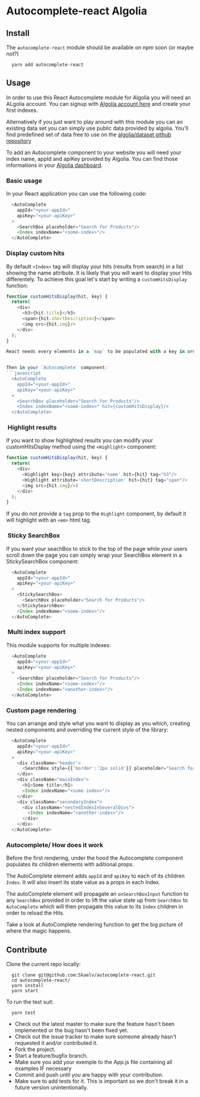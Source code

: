 # Autocomplete-react Algolia

## Install

The `autocomplete-react` module should be available on npm soon (or maybe not?)

```shell
  yarn add autocomplete-react
```

## Usage

In order to use this React Autocomplete module for Algolia you will need an ALgolia account.
You can signup with [Algolia account here](https://www.algolia.com/users/sign_up) and create your first indexes.

Alternatively if you just want to play around with this module you can an existing data set you can simply use public data provided by algolia. You'll find predefined set of data free to use on the [algolia/dataset github repository](https://github.com/algolia/datasets)

To add an Autocomplete component to your website you will need your index name, appId and apiKey provided by Algolia. You can find those informations in your [Algolia dashboard](https://www.algolia.com/apps/_/api-keys).

### Basic usage

In your React application you can use the following code:

```javascript
  <AutoComplete
    appId="<your-appId>"
    apiKey="<your-apiKey>"
  >
    <SearchBox placeholder="Search for Products"/>
    <Index indexName="<some-index>"/>
  </AutoComplete>
```

### Display custom hits

By default `<Index>` tag will display your hits (results from search) in a list showing the name attribute.
It is likely that you will want to display your Hits differentely. To achieve this goal let's start by writing a `customHitsDisplay` function:

```javascript
function customHitsDisplay(hit, key) {
  return(
    <div>
      <h3>{hit.title}</h3>
      <span>{hit.shortDescription}</span>
      <img src={hit.img}/>
    </div>
  );
}

React needs every elements in a `map` to be populated with a key in order to identify which items have changed( see [official React doc](https://reactjs.org/docs/lists-and-keys.html)). To prevent from the React noisy warning to happen, make sure to add a `key` attribute to your custom rendering function.


Then in your `Autocomplete` component:
```javascript
  <AutoComplete
    appId="<your-appId>"
    apiKey="<your-apiKey>"
  >
    <SearchBox placeholder="Search for Products"/>
    <Index indexName="<some-index>" hit={customHitsDisplay}/>
  </AutoComplete>
```

###  Highlight results

If you want to show highlighted results you can modify your customHitsDsplay method using the `<Highlight>` component:


```javascript
function customHitsDisplay(hit, key) {
  return(
    <div>
      <Highlight key={key} attribute='name' hit={hit} tag="h3"/>
      <Highlight attribute='shortDescription' hit={hit} tag="span"/>
      <img src={hit.img}/>)
    </div>
  );
}
```

If you do not provide a `tag` prop to the `Highlight` component, by default it will highlight with an `<em>` html tag.

###  Sticky SearchBox

If you want your seachBox to stick to the top of the page while your users scroll down the page you can simply wrap your SearchBox element in a StickySearchBox component:

```javascript
  <AutoComplete
    appId="<your-appId>"
    apiKey="<your-apiKey>"
  >
    <StickySearchBox>
      <SearchBox placeholder="Search for Products"/>
    </StickySearchBox>
    <Index indexName="<some-index>"/>
  </AutoComplete>
```

###  Multi index support

This module supports for multiple indexes:

```javascript
  <AutoComplete
    appId="<your-appId>"
    apiKey="<your-apiKey>"
  >
    <SearchBox placeholder="Search for Products"/>
    <Index indexName="<some-index>"/>
    <Index indexName="<another-index>"/>
  </AutoComplete>
```

### Custom page rendering

You can arrange and style what you want to display as you which, creating nested components and overriding the current style of the library:

```javascript
  <AutoComplete
    appId="<your-appId>"
    apiKey="<your-apiKey>"
  >
    <div className='header'>
      <SearchBox style={{'border':'2px solid'}} placeholder="Search for Products"/>
    </div>
    <div className="mainIndex">
      <h1>Some title</h1>
      <Index indexName="<some-index>"/>
    </div>
    <div className="secondaryIndex">
      <div className="nestedIndexInSeveralDivs">
        <Index indexName="<another-index>"/>
      </div>
    </div>
  </AutoComplete>
```

### Autocomplete/ How does it work

Before the first rendering, under the hood the Autocomplete component populates its children elements with aditional props.

The AutoComplete element adds `appId` and `apiKey` to each of its children `Index`. It will also insert its state value as a props in each Index.

The autoComplete element will propagate an `onSearchBoxInput` function to any `SearchBox` provided in order to lift the value state up from `SearchBox` to `AutoComplete` which will then propagate this value to its `Index` children in order to reload the Hits.

Take a look at AutoComplete rendering function to get the big picture of where the magic happens.

## Contribute

Clone the current repo locally:
```shell
  git clone git@github.com:Skaelv/autocomplete-react.git
  cd autocomplete-react/
  yarn install
  yarn start
```

To run the test suit:

```shell
  yarn test
```

- Check out the latest master to make sure the feature hasn't been implemented or the bug hasn't been fixed yet.
- Check out the issue tracker to make sure someone already hasn't requested it and/or contributed it.
- Fork the project.
- Start a feature/bugfix branch.
- Make sure you add your exemple to the App.js file containing all examples IF necessary
- Commit and push until you are happy with your contribution.
- Make sure to add tests for it. This is important so we don't break it in a future version unintentionally.
